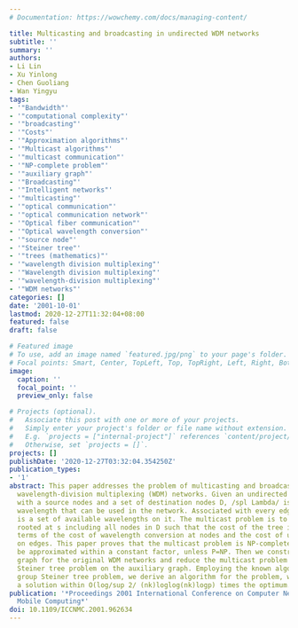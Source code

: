 ```yaml
---
# Documentation: https://wowchemy.com/docs/managing-content/

title: Multicasting and broadcasting in undirected WDM networks
subtitle: ''
summary: ''
authors:
- Li Lin
- Xu Yinlong
- Chen Guoliang
- Wan Yingyu
tags:
- '"Bandwidth"'
- '"computational complexity"'
- '"broadcasting"'
- '"Costs"'
- '"Approximation algorithms"'
- '"Multicast algorithms"'
- '"multicast communication"'
- '"NP-complete problem"'
- '"auxiliary graph"'
- '"Broadcasting"'
- '"Intelligent networks"'
- '"multicasting"'
- '"optical communication"'
- '"optical communication network"'
- '"Optical fiber communication"'
- '"Optical wavelength conversion"'
- '"source node"'
- '"Steiner tree"'
- '"trees (mathematics)"'
- '"wavelength division multiplexing"'
- '"Wavelength division multiplexing"'
- '"wavelength-division multiplexing"'
- '"WDM networks"'
categories: []
date: '2001-10-01'
lastmod: 2020-12-27T11:32:04+08:00
featured: false
draft: false

# Featured image
# To use, add an image named `featured.jpg/png` to your page's folder.
# Focal points: Smart, Center, TopLeft, Top, TopRight, Left, Right, BottomLeft, Bottom, BottomRight.
image:
  caption: ''
  focal_point: ''
  preview_only: false

# Projects (optional).
#   Associate this post with one or more of your projects.
#   Simply enter your project's folder or file name without extension.
#   E.g. `projects = ["internal-project"]` references `content/project/deep-learning/index.md`.
#   Otherwise, set `projects = []`.
projects: []
publishDate: '2020-12-27T03:32:04.354250Z'
publication_types:
- '1'
abstract: This paper addresses the problem of multicasting and broadcasting in undirected
  wavelength-division multiplexing (WDM) networks. Given an undirected network G=(VE)
  with a source nodes and a set of destination nodes D, /spl Lambda/ is the set of
  wavelength that can be used in the network. Associated with every edge e, there
  is a set of available wavelengths on it. The multicast problem is to find a tree
  rooted at s including all nodes in D such that the cost of the tree is minimum in
  terms of the cost of wavelength conversion at nodes and the cost of using wavelength
  on edges. This paper proves that the multicast problem is NP-complete and can not
  be approximated within a constant factor, unless P=NP. Then we construct an auxiliary
  graph for the original WDM networks and reduce the multicast problem to a group
  Steiner tree problem on the auxiliary graph. Employing the known algorithm for the
  group Steiner tree problem, we derive an algorithm for the problem, which delivers
  a solution within O(log/sup 2/ (nk)loglog(nk)logp) times the optimum.
publication: '*Proceedings 2001 International Conference on Computer Networks and
  Mobile Computing*'
doi: 10.1109/ICCNMC.2001.962634
---
```

